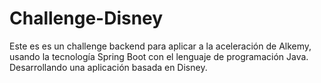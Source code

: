 # Challenge-Disney
Este es es un challenge backend para aplicar a la aceleración de Alkemy, usando la tecnología Spring Boot con el lenguaje de programación Java. Desarrollando una aplicación basada en Disney.
